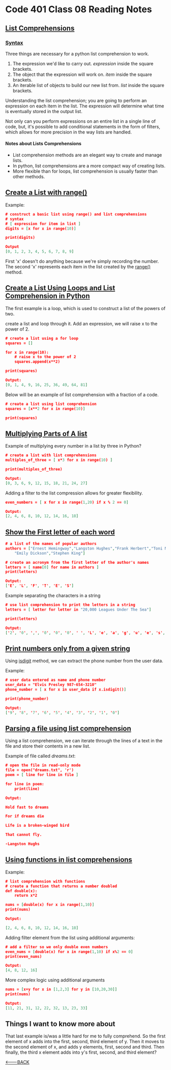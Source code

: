 # Code 401 Class 08 Reading Notes

## [List Comprehensions](https://www.pythonforbeginners.com/basics/list-comprehensions-in-python)

### [Syntax](https://www.pythonforbeginners.com/basics/list-comprehensions-in-python#htoc-syntax)

Three things are necessary for a python list comprehension to work.

1. The expression we'd like to carry out. *expression* inside the square brackets.
2. The object that the expression will work on. *item* inside the square brackets.
3. An iterable list of objects to build our new list from. *list* inside the square brackets.

Understanding the list comprehension; you are going to perform an expression on each item in the list. The expression will determine what time is eventually stored in the output list.

Not only can you perform expressions on an entire list in a single line of code, but, it's possible to add conditional statements in the form of filters, which allows for more precision in the way lists are handled.

#### Notes about Lists Comprehensions

- List comprehension methods are an elegant way to create and manage lists.
- In python, list comprehensions are a more compact way of creating lists.
- More flexible than for loops, list comprehension is usually faster than other methods.

## [Create a List with range()](https://www.pythonforbeginners.com/basics/list-comprehensions-in-python#htoc-create-a-list-with-range)

Example:

```json
# construct a basic list using range() and list comprehensions
# syntax
# [ expression for item in list ]
digits = [x for x in range(10)]

print(digits)

Output
[0, 1, 2, 3, 4, 5, 6, 7, 8, 9]
```

First 'x' doesn't do anything because we're simply recording the number. The second 'x' represents each item in the list created by the [range()](https://realpython.com/python-range/) method.

## [Create a List Using Loops and List Comprehension in Python](https://www.pythonforbeginners.com/basics/list-comprehensions-in-python#htoc-create-a-list-using-loops-and-list-comprehension)

The first example is a loop, which is used to construct a list of the powers of two.

create a list and loop through it. Add an expression, we will raise x to the power of 2.

```json
# create a list using a for loop
squares = []

for x in range(10):
    # raise x to the power of 2
    squares.append(x**2)

print(squares)

Output:
[0, 1, 4, 9, 16, 25, 36, 49, 64, 81]
```

Below will be an example of list comprehension with a fraction of a code.

```json
# create a list using list comprehension
squares = [x**2 for x in range(10)]

print(squares)
```

## [Multiplying Parts of A list](https://www.pythonforbeginners.com/basics/list-comprehensions-in-python#htoc-multiplying-parts-of-a-list)

Example of multiplying every number in a list by three in Python?

```json
# create a list with list comprehensions
multiples_of_three = [ x*3 for x in range(10) ]

print(multiples_of_three)

Output:
[0, 3, 6, 9, 12, 15, 18, 21, 24, 27]
```

Adding a filter to the list compression allows for greater flexibility.

```json
even_numbers = [ x for x in range(1,20) if x % 2 == 0]

Output:
[2, 4, 6, 8, 10, 12, 14, 16, 18]
```

## [Show the First letter of each word](https://www.pythonforbeginners.com/basics/list-comprehensions-in-python#htoc-show-the-first-letter-of-each-word)

```json
# a list of the names of popular authors
authors = ["Ernest Hemingway","Langston Hughes","Frank Herbert","Toni Morrison",
    "Emily Dickson","Stephen King"]

# create an acronym from the first letter of the author's names
letters = [ name[0] for name in authors ]
print(letters)

Output:
['E', 'L', 'F', 'T', 'E', 'S']
```

Example separating the characters in a string

```json
# use list comprehension to print the letters in a string
letters = [ letter for letter in "20,000 Leagues Under The Sea"]

print(letters)

Output:
['2', '0', ',', '0', '0', '0', ' ', 'L', 'e', 'a', 'g', 'u', 'e', 's', ' ', 'U', 'n', 'd', 'e', 'r', ' ', 'T', 'h', 'e', ' ', 'S', 'e', 'a']
```

## [Print numbers only from a given string](https://www.pythonforbeginners.com/basics/list-comprehensions-in-python#htoc-print-numbers-only-from-a-given-string)

Using [isdigit](https://www.geeksforgeeks.org/python-string-isdigit-method/) method, we can extract the phone number from the user data.

Example:

```json
# user data entered as name and phone number
user_data = "Elvis Presley 987-654-3210"
phone_number = [ x for x in user_data if x.isdigit()]

print(phone_number)

Output:
['9', '8', '7', '6', '5', '4', '3', '2', '1', '0']
```

## [Parsing a file using list comprehension](https://www.pythonforbeginners.com/basics/list-comprehensions-in-python#htoc-parsing-a-file-using-list-comprehension)

Using a list comprehension, we can iterate through the lines of a text in the file and store their contents in a new list.

Example of file called *dreams.txt*:

```json
# open the file in read-only mode
file = open("dreams.txt", 'r')
poem = [ line for line in file ]

for line in poem:
    print(line)

Output:

Hold fast to dreams

For if dreams die

Life is a broken-winged bird

That cannot fly.

-Langston Hughs
```

## [Using functions in list comprehensions](https://www.pythonforbeginners.com/basics/list-comprehensions-in-python#htoc-using-functions-in-list-comprehensions)

Example:

```json
# list comprehension with functions
# create a function that returns a number doubled
def double(x):
    return x*2

nums = [double(x) for x in range(1,10)]
print(nums)

Output: 

[2, 4, 6, 8, 10, 12, 14, 16, 18]
```

Adding filter element from the list using additional arguments:

```json
# add a filter so we only double even numbers
even_nums = [double(x) for x in range(1,10) if x%2 == 0]
print(even_nums)

Output:
[4, 8, 12, 16]
```

More complex logic using additional arguments

```json
nums = [x+y for x in [1,2,3] for y in [10,20,30]]
print(nums)

Output:
[11, 21, 31, 12, 22, 32, 13, 23, 33]
```

## Things I want to know more about

That last example is/was a little hard for me to  fully comprehend. So the first element of x adds into the first, second, third element of y. Then it moves to the second element of x, and adds y elements, first, second and third. Then finally, the third x element adds into y's first, second, and third element?

[<---BACK](README.md)
